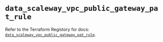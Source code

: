 # `data_scaleway_vpc_public_gateway_pat_rule`

Refer to the Terraform Registory for docs: [`data_scaleway_vpc_public_gateway_pat_rule`](https://registry.terraform.io/providers/scaleway/scaleway/2.22.0/docs/data-sources/vpc_public_gateway_pat_rule).
